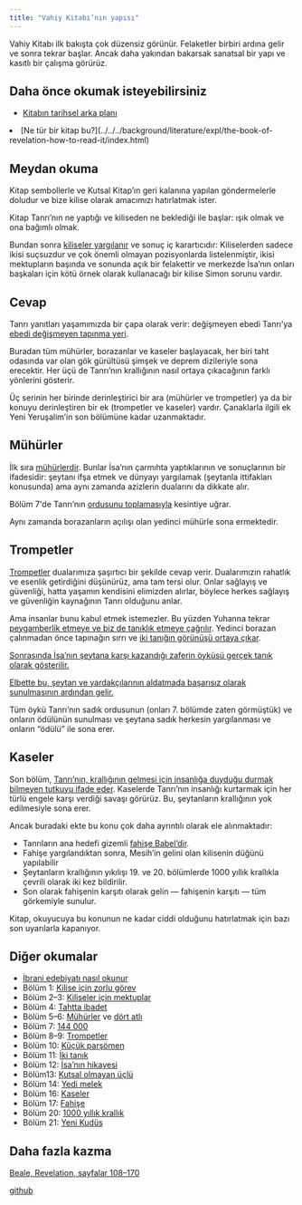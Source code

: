 ```yaml
---
title: "Vahiy Kitabı’nın yapısı"
---
```



Vahiy Kitabı ilk bakışta çok düzensiz görünür. Felaketler birbiri ardına gelir ve sonra tekrar başlar. Ancak daha yakından bakarsak sanatsal bir yapı ve kasıtlı bir çalışma görürüz.


## Daha önce okumak isteyebilirsiniz

<a name="22fa"></a>
- [Kitabın tarihsel arka planı](../../../background/history/expl/pax-romana-key-to-understand-the-book-of-revelation/index.html)
<li id="1175">[Ne tür bir kitap bu?](../../../background/literature/expl/the-book-of-revelation-how-to-read-it/index.html)</li>


## Meydan okuma

<a name="9b9d"></a>
Kitap sembollerle ve Kutsal Kitap’ın geri kalanına yapılan göndermelerle doludur ve bize kilise olarak amacımızı hatırlatmak ister.

Kitap Tanrı’nın ne yaptığı ve kiliseden ne beklediği ile başlar: ışık olmak ve ona bağımlı olmak.

Bundan sonra [kiliseler yargılanır](../../../content/letters/expl/the-letters-to-the-seven-churches/index.html) ve sonuç iç karartıcıdır: Kiliselerden sadece ikisi suçsuzdur ve çok önemli olmayan pozisyonlarda listelenmiştir, ikisi mektupların başında ve sonunda açık bir felakettir ve merkezde İsa’nın onları başkaları için kötü örnek olarak kullanacağı bir kilise Simon sorunu vardır.


## Cevap

<a name="3c72"></a>
Tanrı yanıtları yaşamımızda bir çapa olarak verir: değişmeyen ebedi Tanrı’ya [ebedi değişmeyen tapınma yeri](../../../topics/power/short/worship/index.html).

Buradan tüm mühürler, borazanlar ve kaseler başlayacak, her biri taht odasında var olan gök gürültüsü şimşek ve deprem dizileriyle sona erecektir. Her üçü de Tanrı’nın krallığının nasıl ortaya çıkacağının farklı yönlerini gösterir.

Üç serinin her birinde derinleştirici bir ara (mühürler ve trompetler) ya da bir konuyu derinleştiren bir ek (trompetler ve kaseler) vardır. Çanaklarla ilgili ek Yeni Yeruşalim’in son bölümüne kadar uzanmaktadır.


## Mühürler

<a name="e9dc"></a>
İlk sıra [mühürlerdir](../../../content/seals/expl/the-book-with-the-seven-seals/index.html). Bunlar İsa’nın çarmıhta yaptıklarının ve sonuçlarının bir ifadesidir: şeytanı ifşa etmek ve dünyayı yargılamak (şeytanla ittifakları konusunda) ama aynı zamanda azizlerin dualarını da dikkate alır.

Bölüm 7'de Tanrı’nın [ordusunu toplamasıyla](../../../content/army/expl/the-144000/index.html) kesintiye uğrar.

Aynı zamanda borazanların açılışı olan yedinci mühürle sona ermektedir.


## Trompetler

<a name="ee89"></a>
[Trompetler](../../../content/trumpets/expl/the-trumpets-in-revelation/index.html) dualarımıza şaşırtıcı bir şekilde cevap verir. Dualarımızın rahatlık ve esenlik getirdiğini düşünürüz, ama tam tersi olur. Onlar sağlayış ve güvenliği, hatta yaşamın kendisini elimizden alırlar, böylece herkes sağlayış ve güvenliğin kaynağının Tanrı olduğunu anlar.

Ama insanlar bunu kabul etmek istemezler. Bu yüzden Yuhanna tekrar [peygamberlik etmeye ve biz de tanıklık etmeye çağrılır](../../../content/scroll/expl/the-little-scroll/index.html). Yedinci borazan çalınmadan önce tapınağın sırrı ve [iki tanığın görünüşü ortaya çıkar](../../../content/witnesses/expl/the-two-witnesses/index.html).

[Sonrasında İsa’nın şeytana karşı kazandığı zaferin öyküsü gerçek tanık olarak gösterilir.](../../../content/jesus/expl/a-different-christmas-story/index.html)

[Elbette bu, şeytan ve yardakçılarının aldatmada başarısız olarak sunulmasının ardından gelir.](../../../content/beasts/expl/the-nature-of-the-beast-in-the-book-of-revelation/index.html)

Tüm öykü Tanrı’nın sadık ordusunun (onları 7. bölümde zaten görmüştük) ve onların ödülünün sunulması ve şeytana sadık herkesin yargılanması ve onların “ödülü” ile sona erer.


## Kaseler

<a name="b245"></a>
Son bölüm, [Tanrı’nın, krallığının gelmesi için insanlığa duyduğu durmak bilmeyen tutkuyu ifade eder](../../../content/bowls/expl/the-bowls-of-wrath/index.html). Kaselerde Tanrı’nın insanlığı kurtarmak için her türlü engele karşı verdiği savaşı görürüz. Bu, şeytanların krallığının yok edilmesiyle sona erer.

Ancak buradaki ekte bu konu çok daha ayrıntılı olarak ele alınmaktadır:

- Tanrıların ana hedefi gizemli [fahişe Babel’dir](../../../content/harlot/expl/who-is-the-whore-babel-part-1/index.html).
- Fahişe yargılandıktan sonra, Mesih’in gelini olan kilisenin düğünü yapılabilir
- Şeytanların krallığının yıkılışı 19. ve 20. bölümlerde 1000 yıllık krallıkla çevrili olarak iki kez bildirilir.
- Son olarak fahişenin karşıtı olarak gelin — fahişenin karşıtı — tüm görkemiyle sunulur.


Kitap, okuyucuya bu konunun ne kadar ciddi olduğunu hatırlatmak için bazı son uyarılarla kapanıyor.


## Diğer okumalar

<a name="eafd"></a>
- [İbrani edebiyatı nasıl okunur](../../../background/literature/expl/literary-tools-in-the-book-of-revelation/index.html)
- Bölüm 1: [Kilise için zorlu görev](../../../content/letters/expl/the-vision/index.html)
- Bölüm 2–3: [Kiliseler için mektuplar](../../../content/letters/expl/the-letters-to-the-seven-churches/index.html)
- Bölüm 4: [Tahtta ibadet](../../../content/worship/expl/worship-in-the-throne-room/index.html)
- Bölüm 5–6: [Mühürler](../../../content/seals/expl/the-book-with-the-seven-seals/index.html) ve [dört atlı](../../../content/seals/expl/the-mystery-of-the-four-horse-men/index.html)
- Bölüm 7: [144 000](../../../content/army/expl/the-144000/index.html)
- Bölüm 8–9: [Trompetler](../../../content/trumpets/expl/the-trumpets-in-revelation/index.html)
- Bölüm 10: [Küçük parşömen](../../../content/scroll/expl/the-little-scroll/index.html)
- Bölüm 11: [İki tanık](../../../content/witnesses/expl/the-two-witnesses/index.html)
- Bölüm 12: [İsa’nın hikayesi](../../../content/jesus/expl/a-different-christmas-story/index.html)
- Bölüm13: [Kutsal olmayan üçlü](../../../content/beasts/expl/the-nature-of-the-beast-in-the-book-of-revelation/index.html)
- Bölüm 14: [Yedi melek](../../../content/harvest/expl/gods-army-and-the-seven-angels/index.html)
- Bölüm 16: [Kaseler](../../../content/bowls/expl/the-bowls-of-wrath/index.html)
- Bölüm 17: [Fahişe](../../../content/harlot/expl/who-is-the-whore-babel-part-1/index.html)
- Bölüm 20: [1000 yıllık krallık](../../../content/1000y/expl/the-thousand-year-kingdom/index.html)
- Bölüm 21: [Yeni Kudüs](../../../content/paradise/expl/the-new-jerusalem/index.html)



## Daha fazla kazma

<a name="2078"></a>
[Beale, Revelation, sayfalar 108–170](../../../gen/background/ressources/how-to-study-the-book-of-revelation/index.html#1b3a)






[github](https://github.com/revelation-today/revelation-today/blob/main/exampleSite/content/docs/background/structure/expl/the-structure-of-the-book-of-revelation.tr.md)
